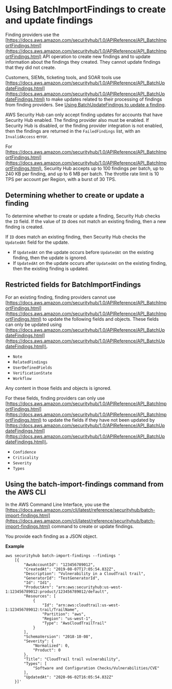 # Using BatchImportFindings to create and update findings<a name="finding-update-batchimportfindings"></a>

Finding providers use the [https://docs.aws.amazon.com/securityhub/1.0/APIReference/API_BatchImportFindings.html](https://docs.aws.amazon.com/securityhub/1.0/APIReference/API_BatchImportFindings.html) API operation to create new findings and to update information about the findings they created\. They cannot update findings that they did not create\.

Customers, SIEMs, ticketing tools, and SOAR tools use [https://docs.aws.amazon.com/securityhub/1.0/APIReference/API_BatchUpdateFindings.html](https://docs.aws.amazon.com/securityhub/1.0/APIReference/API_BatchUpdateFindings.html) to make updates related to their processing of findings from finding providers\. See [Using BatchUpdateFindings to update a finding](finding-update-batchupdatefindings.md)\.

AWS Security Hub can only accept finding updates for accounts that have Security Hub enabled\. The finding provider also must be enabled\. If Security Hub is disabled, or the finding provider integration is not enabled, then the findings are returned in the `FailedFindings` list, with an `InvalidAccess` error\.

For [https://docs.aws.amazon.com/securityhub/1.0/APIReference/API_BatchImportFindings.html](https://docs.aws.amazon.com/securityhub/1.0/APIReference/API_BatchImportFindings.html), Security Hub accepts up to 100 findings per batch, up to 240 KB per finding, and up to 6 MB per batch\. The throttle rate limit is 10 TPS per account per Region, with a burst of 30 TPS\.

## Determining whether to create or update a finding<a name="batchimportfindings-create-or-update"></a>

To determine whether to create or update a finding, Security Hub checks the `ID` field\. If the value of `ID` does not match an existing finding, then a new finding is created\.

If `ID` does match an existing finding, then Security Hub checks the `UpdatedAt` field for the update\.
+ If `UpdatedAt` on the update occurs before `UpdatedAt` on the existing finding, then the update is ignored\.
+ If `UpdatedAt` on the update occurs after `UpdatedAt` on the existing finding, then the existing finding is updated\.

## Restricted fields for BatchImportFindings<a name="batchimportfindings-restricted-fields"></a>

For an existing finding, finding providers cannot use [https://docs.aws.amazon.com/securityhub/1.0/APIReference/API_BatchImportFindings.html](https://docs.aws.amazon.com/securityhub/1.0/APIReference/API_BatchImportFindings.html) to update the following fields and objects\. These fields can only be updated using [https://docs.aws.amazon.com/securityhub/1.0/APIReference/API_BatchUpdateFindings.html](https://docs.aws.amazon.com/securityhub/1.0/APIReference/API_BatchUpdateFindings.html)\.
+ `Note`
+ `RelatedFindings`
+ `UserDefinedFields`
+ `VerificationState`
+ `Workflow`

Any content in those fields and objects is ignored\.

For these fields, finding providers can only use [https://docs.aws.amazon.com/securityhub/1.0/APIReference/API_BatchImportFindings.html](https://docs.aws.amazon.com/securityhub/1.0/APIReference/API_BatchImportFindings.html) to update the fields if they have not been updated by [https://docs.aws.amazon.com/securityhub/1.0/APIReference/API_BatchUpdateFindings.html](https://docs.aws.amazon.com/securityhub/1.0/APIReference/API_BatchUpdateFindings.html)\.
+ `Confidence`
+ `Criticality`
+ `Severity`
+ `Types`

## Using the batch\-import\-findings command from the AWS CLI<a name="batchimportfindings-command-line"></a>

In the AWS Command Line Interface, you use the [https://docs.aws.amazon.com/cli/latest/reference/securityhub/batch-import-findings.html](https://docs.aws.amazon.com/cli/latest/reference/securityhub/batch-import-findings.html) command to create or update findings\.

You provide each finding as a JSON object\.

**Example**

```
aws securityhub batch-import-findings --findings '                  
    [{
        "AwsAccountId": "123456789012",
        "CreatedAt": "2019-08-07T17:05:54.832Z",
        "Description": "Vulnerability in a CloudTrail trail",
        "GeneratorId": "TestGeneratorId",
        "Id": "Id1",
        "ProductArn": "arn:aws:securityhub:us-west-1:123456789012:product/123456789012/default",
        "Resources": [
            {
                "Id": "arn:aws:cloudtrail:us-west-1:123456789012:trail/TrailName",
                "Partition": "aws",
                "Region": "us-west-1",
                "Type": "AwsCloudTrailTrail"
            }
        ],
        "SchemaVersion": "2018-10-08",
        "Severity": {
            "Normalized": 0,
            "Product": 0
        },
        "Title": "CloudTrail trail vulnerability",
        "Types": [
            "Software and Configuration Checks/Vulnerabilities/CVE"
        ],
        "UpdatedAt": "2020-06-02T16:05:54.832Z"
    }]'
```